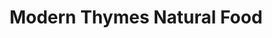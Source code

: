 ---
title: "Modern Thymes Natural Food"
url: /smiths-falls/modern-thymes-natural-food/
shop: Bioladen
---